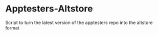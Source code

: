 # Apptesters-Altstore
Script to turn the latest version of the apptesters repo into the altstore format
